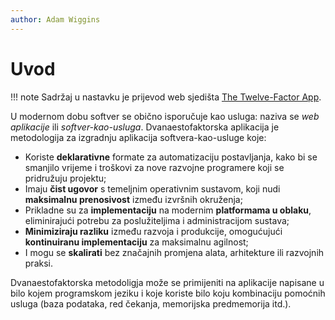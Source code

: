 ```yaml
---
author: Adam Wiggins
---
```


# Uvod

!!! note
    Sadržaj u nastavku je prijevod web sjedišta [The Twelve-Factor App](https://12factor.net/).

U modernom dobu softver se obično isporučuje kao usluga: naziva se *web aplikacije* ili *softver-kao-usluga*. Dvanaestofaktorska aplikacija je metodologija za izgradnju aplikacija softvera-kao-usluge koje:

* Koriste **deklarativne** formate za automatizaciju postavljanja, kako bi se smanjilo vrijeme i troškovi za nove razvojne programere koji se pridružuju projektu;
* Imaju **čist ugovor** s temeljnim operativnim sustavom, koji nudi **maksimalnu prenosivost** između izvršnih okruženja;
* Prikladne su za **implementaciju** na modernim **platformama u oblaku**, eliminirajući potrebu za poslužiteljima i administracijom sustava;
* **Minimiziraju razliku** između razvoja i produkcije, omogućujući **kontinuiranu implementaciju** za maksimalnu agilnost;
* I mogu se **skalirati** bez značajnih promjena alata, arhitekture ili razvojnih praksi.

Dvanaestofaktorska metodoligja može se primijeniti na aplikacije napisane u bilo kojem programskom jeziku i koje koriste bilo koju kombinaciju pomoćnih usluga (baza podataka, red čekanja, memorijska predmemorija itd.).
